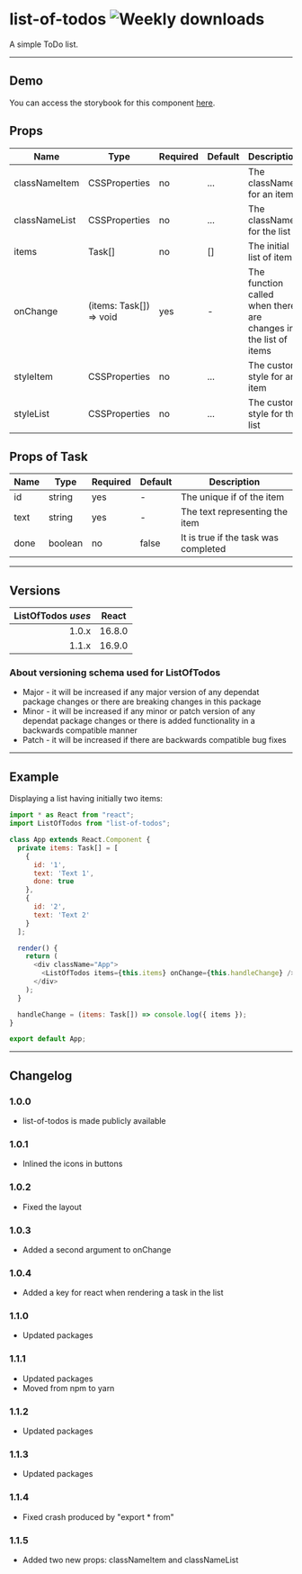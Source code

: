 # list-of-todos ![Weekly downloads](https://img.shields.io/npm/dw/list-of-todos 'Weekly downloads')

A simple ToDo list.

---

## Demo

You can access the storybook for this component [here](https://iulian-radu-at.github.io/list-of-todos/).

## Props

| Name          | Type                    | Required | Default | Description                                                     |
| ------------- | ----------------------- | -------- | ------- | --------------------------------------------------------------- |
| classNameItem | CSSProperties           | no       | ...     | The className for an item                                       |
| classNameList | CSSProperties           | no       | ...     | The className for the list                                      |
| items         | Task[]                  | no       | []      | The initial list of items                                       |
| onChange      | (items: Task[]) => void | yes      | -       | The function called when there are changes in the list of items |
| styleItem     | CSSProperties           | no       | ...     | The custom style for an item                                    |
| styleList     | CSSProperties           | no       | ...     | The custom style for the list                                   |

## Props of Task

| Name | Type    | Required | Default | Description                          |
| ---- | ------- | -------- | ------- | ------------------------------------ |
| id   | string  | yes      | -       | The unique if of the item            |
| text | string  | yes      | -       | The text representing the item       |
| done | boolean | no       | false   | It is true if the task was completed |

---

## Versions

| ListOfTodos _uses_ | React  |
| -----------------: | :----: |
|              1.0.x | 16.8.0 |
|              1.1.x | 16.9.0 |

### About versioning schema used for ListOfTodos

- Major - it will be increased if any major version of any dependat package changes or there are breaking changes in this package
- Minor - it will be increased if any minor or patch version of any dependat package changes or there is added functionality in a backwards compatible manner
- Patch - it will be increased if there are backwards compatible bug fixes

---

## Example

Displaying a list having initially two items:

```js
import * as React from "react";
import ListOfTodos from "list-of-todos";

class App extends React.Component {
  private items: Task[] = [
    {
      id: '1',
      text: 'Text 1',
      done: true
    },
    {
      id: '2',
      text: 'Text 2'
    }
  ];

  render() {
    return (
      <div className="App">
        <ListOfTodos items={this.items} onChange={this.handleChange} />
      </div>
    );
  }

  handleChange = (items: Task[]) => console.log({ items });
}

export default App;
```

---

## Changelog

### 1.0.0

- list-of-todos is made publicly available

### 1.0.1

- Inlined the icons in buttons

### 1.0.2

- Fixed the layout

### 1.0.3

- Added a second argument to onChange

### 1.0.4

- Added a key for react when rendering a task in the list

### 1.1.0

- Updated packages

### 1.1.1

- Updated packages
- Moved from npm to yarn

### 1.1.2

- Updated packages

### 1.1.3

- Updated packages

### 1.1.4

- Fixed crash produced by "export \* from"

### 1.1.5

- Added two new props: classNameItem and classNameList
